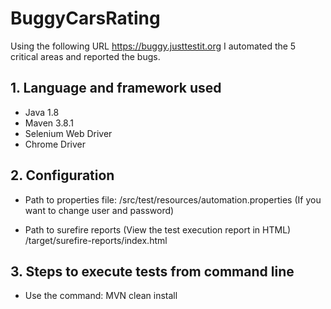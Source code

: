 # BuggyCarsRating
Using the following URL https://buggy.justtestit.org  I automated the 5 critical areas and reported the bugs.

## 1. Language and framework used

   - Java 1.8
   - Maven 3.8.1
   - Selenium Web Driver
   - Chrome Driver

## 2. Configuration

 - Path to properties file:
    /src/test/resources/automation.properties (If you want to change user and password)
    
 - Path to surefire reports (View the test execution report in HTML)
   /target/surefire-reports/index.html

## 3. Steps to execute tests from command line

 - Use the command: MVN clean install


